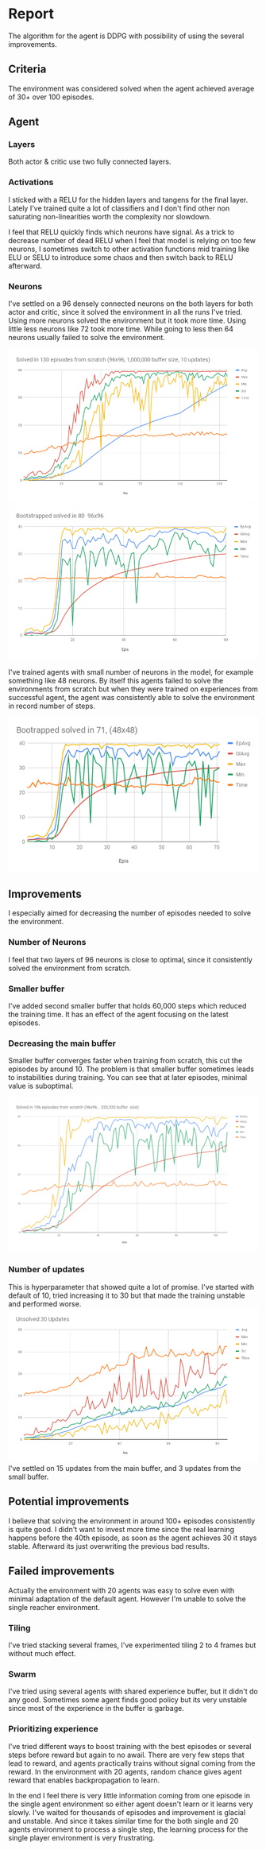 # Report

The algorithm for the agent is DDPG  with possibility of using the several improvements.

## Criteria
The environment was considered solved when the agent achieved average of 30+ over 100 episodes.


## Agent
### Layers
Both actor & critic use two fully connected layers.

### Activations
I sticked with a RELU for the hidden layers and tangens for the final layer. Lately I've trained
quite a lot of classifiers and I don't find other non saturating non-linearities worth the complexity
nor slowdown.

I feel that RELU quickly finds which neurons have signal. As a trick to decrease number of dead RELU
when I feel that model is relying on too few neurons, I sometimes switch to other activation functions
mid training like ELU or SELU to introduce some chaos and then switch back to RELU afterward.

### Neurons
I've settled on a 96 densely connected neurons on the both layers for both actor and critic, since it solved the environment in all the runs I've tried. Using more neurons solved the environment but it took more time. Using little less neurons like 72 took more time. While going to less then 64 neurons usually failed to solve the environment.

![96x96 From scratch](img/SolvedIn130.png)
![96x96 Bootstrapped](img/BootstrappedSolvedIn80.png)

I've trained agents with small number of neurons in the model, for example something like 48 neurons.
By itself this agents failed to solve the environments from scratch but when they were trained on experiences from successful agent, the agent was consistently able to solve the environment in record number of steps.

![48x48 Bootstrapped](img/BootrappedSolvedIn71.png)

## Improvements

I especially aimed for decreasing the number of episodes needed to solve the environment.

### Number of Neurons
I feel that two layers of 96 neurons is close to optimal, since it consistently solved the environment
from scratch.

### Smaller buffer
I've added second smaller buffer that holds 60,000 steps which reduced the training time. 
It has an effect of the agent focusing on the latest episodes.

### Decreasing the main buffer
Smaller buffer converges faster when training from scratch, this cut the episodes by around 10.
The problem is that smaller buffer sometimes leads to instabilities during training. 
You can see that at later episodes, minimal value is suboptimal.

![96x96 From scratch, buffer size 333,333](img/SolvedIn106.png)

### Number of updates
This is hyperparameter that showed quite a lot of promise. I've started with default of 10, tried increasing it to 30 but that made the training unstable and performed worse. 
![30 updates](img/Unsolved30Updates.png)
I've settled on 15 updates from the main buffer, and 3 updates from the small buffer. 


## Potential improvements
I believe that solving the environment in around 100+ episodes consistently is quite good.
I didn't want to invest more time since the real learning happens before the 40th episode, as soon as the agent achieves 30 it stays stable. Afterward its just overwriting the previous bad results. 

## Failed improvements
Actually the environment with 20 agents was easy to solve even with minimal adaptation of the default agent. However I'm unable to solve the single reacher environment. 

### Tiling
I've tried stacking several frames, I've experimented tiling 2 to 4 frames but without much effect.

### Swarm
I've tried using several agents with shared experience buffer, but it didn't do any good. Sometimes some
agent finds good policy but its very unstable since most of the experience in the buffer is garbage.

### Prioritizing experience
I've tried different ways to boost training with the best episodes or several steps before reward but again to no awail. There are very few steps that lead to reward, and agents practically trains without
signal coming from the reward. In the environment with 20 agents, random chance gives agent reward that
enables backpropagation to learn. 

In the end I feel there is very little information coming from one episode in the single agent environment so either agent doesn't learn or it learns very slowly. I've waited for thousands of episodes and improvement is glacial and unstable. And since it takes similar time for the both single and 20 agents environment to process a single step, the learning process for the single player environment is very frustrating.

